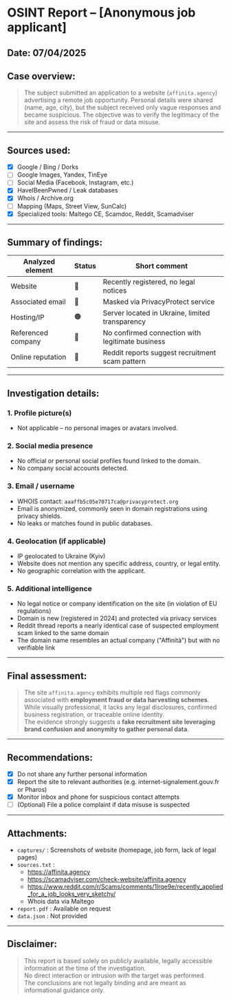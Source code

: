 
#  OSINT Report – [Anonymous job applicant]

##  Date: 07/04/2025  
##  Case overview:
> The subject submitted an application to a website (`affinita.agency`) advertising a remote job opportunity. Personal details were shared (name, age, city), but the subject received only vague responses and became suspicious. The objective was to verify the legitimacy of the site and assess the risk of fraud or data misuse.

---

##  Sources used:

- [x] Google / Bing / Dorks  
- [ ] Google Images, Yandex, TinEye  
- [ ] Social Media (Facebook, Instagram, etc.)  
- [x] HaveIBeenPwned / Leak databases  
- [x] Whois / Archive.org  
- [ ] Mapping (Maps, Street View, SunCalc)  
- [x] Specialized tools: Maltego CE, Scamdoc, Reddit, Scamadviser

---

##  Summary of findings:

| Analyzed element        | Status   | Short comment                                       |
|-------------------------|----------|-----------------------------------------------------|
| Website                 | 🔴        | Recently registered, no legal notices              |
| Associated email        | 🔴        | Masked via PrivacyProtect service                  |
| Hosting/IP              | 🟠        | Server located in Ukraine, limited transparency    |
| Referenced company      | 🔴        | No confirmed connection with legitimate business   |
| Online reputation       | 🔴        | Reddit reports suggest recruitment scam pattern    |

---

##  Investigation details:

### 1. Profile picture(s)
- Not applicable – no personal images or avatars involved.

### 2.  Social media presence
- No official or personal social profiles found linked to the domain.
- No company social accounts detected.

### 3. Email / username
- WHOIS contact: `aaaffb5c05e70717ca@privacyprotect.org`
- Email is anonymized, commonly seen in domain registrations using privacy shields.
- No leaks or matches found in public databases.

### 4. Geolocation (if applicable)
- IP geolocated to Ukraine (Kyiv)
- Website does not mention any specific address, country, or legal entity.
- No geographic correlation with the applicant.

### 5. Additional intelligence
- No legal notice or company identification on the site (in violation of EU regulations)
- Domain is new (registered in 2024) and protected via privacy services
- Reddit thread reports a nearly identical case of suspected employment scam linked to the same domain
- The domain name resembles an actual company ("Affinità") but with no verifiable link

---

## Final assessment:

> The site `affinita.agency` exhibits multiple red flags commonly associated with **employment fraud or data harvesting schemes**.  
> While visually professional, it lacks any legal disclosures, confirmed business registration, or traceable online identity.  
> The evidence strongly suggests a **fake recruitment site leveraging brand confusion and anonymity to gather personal data**.

---

## Recommendations:

- [x] Do not share any further personal information  
- [x] Report the site to relevant authorities (e.g. internet-signalement.gouv.fr or Pharos)  
- [x] Monitor inbox and phone for suspicious contact attempts  
- [ ] (Optional) File a police complaint if data misuse is suspected

---

## Attachments:

- `captures/` : Screenshots of website (homepage, job form, lack of legal pages)  
- `sources.txt` :  
  - https://affinita.agency  
  - https://scamadviser.com/check-website/affinita.agency  
  - https://www.reddit.com/r/Scams/comments/1lrqe9e/recently_applied_for_a_job_looks_very_sketchy/  
  - Whois data via Maltego  
- `report.pdf` : Available on request  
- `data.json` : Not provided

---

## Disclaimer:

> This report is based solely on publicly available, legally accessible information at the time of the investigation.  
> No direct interaction or intrusion with the target was performed.  
> The conclusions are not legally binding and are meant as informational guidance only.
